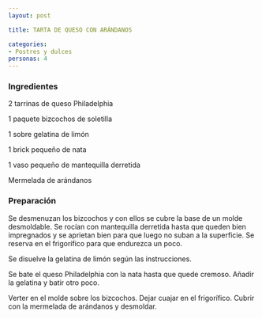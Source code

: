 ```yaml
---
layout: post

title: TARTA DE QUESO CON ARÁNDANOS

categories:
- Postres y dulces
personas: 4 
---
```


<h3>Ingredientes</h3>
2 tarrinas de queso Philadelphia

1 paquete bizcochos de soletilla

1 sobre gelatina de limón

1 brick pequeño de nata

1 vaso pequeño de mantequilla derretida

Mermelada de arándanos

<h3>Preparación</h3>
Se desmenuzan los bizcochos y con ellos se cubre la base de un molde desmoldable. Se rocían con mantequilla derretida hasta que queden bien impregnados y se aprietan bien para que luego no suban a la superficie. Se reserva en el frigorífico para que endurezca un poco.

Se disuelve la gelatina de limón según las instrucciones.

Se bate el queso Philadelphia con la nata hasta que quede cremoso. Añadir la gelatina y batir otro poco.

Verter en el molde sobre los bizcochos. Dejar cuajar en el frigorífico. Cubrir con la mermelada de arándanos y desmoldar.